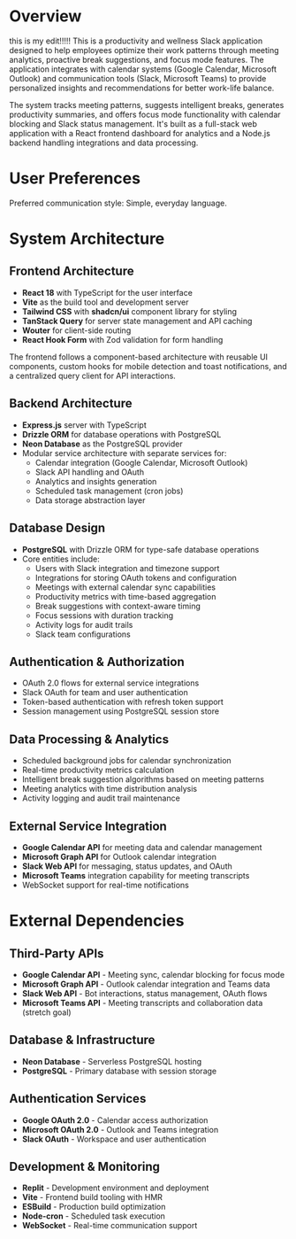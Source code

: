# Overview
this is my edit!!!!!
This is a productivity and wellness Slack application designed to help employees optimize their work patterns through meeting analytics, proactive break suggestions, and focus mode features. The application integrates with calendar systems (Google Calendar, Microsoft Outlook) and communication tools (Slack, Microsoft Teams) to provide personalized insights and recommendations for better work-life balance.

The system tracks meeting patterns, suggests intelligent breaks, generates productivity summaries, and offers focus mode functionality with calendar blocking and Slack status management. It's built as a full-stack web application with a React frontend dashboard for analytics and a Node.js backend handling integrations and data processing.

# User Preferences

Preferred communication style: Simple, everyday language.

# System Architecture
 
## Frontend Architecture
- **React 18** with TypeScript for the user interface
- **Vite** as the build tool and development server
- **Tailwind CSS** with **shadcn/ui** component library for styling
- **TanStack Query** for server state management and API caching
- **Wouter** for client-side routing
- **React Hook Form** with Zod validation for form handling

The frontend follows a component-based architecture with reusable UI components, custom hooks for mobile detection and toast notifications, and a centralized query client for API interactions.

## Backend Architecture 
- **Express.js** server with TypeScript
- **Drizzle ORM** for database operations with PostgreSQL
- **Neon Database** as the PostgreSQL provider
- Modular service architecture with separate services for:
  - Calendar integration (Google Calendar, Microsoft Outlook)
  - Slack API handling and OAuth
  - Analytics and insights generation
  - Scheduled task management (cron jobs)
  - Data storage abstraction layer

## Database Design
- **PostgreSQL** with Drizzle ORM for type-safe database operations
- Core entities include:
  - Users with Slack integration and timezone support
  - Integrations for storing OAuth tokens and configuration
  - Meetings with external calendar sync capabilities
  - Productivity metrics with time-based aggregation
  - Break suggestions with context-aware timing
  - Focus sessions with duration tracking
  - Activity logs for audit trails
  - Slack team configurations

## Authentication & Authorization
- OAuth 2.0 flows for external service integrations
- Slack OAuth for team and user authentication
- Token-based authentication with refresh token support
- Session management using PostgreSQL session store

## Data Processing & Analytics
- Scheduled background jobs for calendar synchronization
- Real-time productivity metrics calculation
- Intelligent break suggestion algorithms based on meeting patterns
- Meeting analytics with time distribution analysis
- Activity logging and audit trail maintenance

## External Service Integration
- **Google Calendar API** for meeting data and calendar management
- **Microsoft Graph API** for Outlook calendar integration
- **Slack Web API** for messaging, status updates, and OAuth
- **Microsoft Teams** integration capability for meeting transcripts
- WebSocket support for real-time notifications

# External Dependencies

## Third-Party APIs
- **Google Calendar API** - Meeting sync, calendar blocking for focus mode
- **Microsoft Graph API** - Outlook calendar integration and Teams data
- **Slack Web API** - Bot interactions, status management, OAuth flows
- **Microsoft Teams API** - Meeting transcripts and collaboration data (stretch goal)

## Database & Infrastructure
- **Neon Database** - Serverless PostgreSQL hosting
- **PostgreSQL** - Primary database with session storage

## Authentication Services
- **Google OAuth 2.0** - Calendar access authorization
- **Microsoft OAuth 2.0** - Outlook and Teams integration
- **Slack OAuth** - Workspace and user authentication

## Development & Monitoring
- **Replit** - Development environment and deployment
- **Vite** - Frontend build tooling with HMR
- **ESBuild** - Production build optimization
- **Node-cron** - Scheduled task execution
- **WebSocket** - Real-time communication support